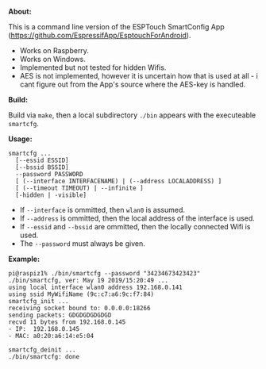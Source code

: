 
__About:__

This is a command line version of the ESPTouch SmartConfig App (https://github.com/EspressifApp/EsptouchForAndroid).
* Works on Raspberry.
* Works on Windows.
* Implemented but not tested for hidden Wifis.
* AES is not implemented, however it is uncertain how that is used at all - i cant figure out from the App's source where the AES-key is handled.

__Build:__

Build via `make`, then a local subdirectory `./bin` appears with the executeable `smartcfg`.

__Usage:__
```
smartcfg ...
  [--essid ESSID]
  [--bssid BSSID]
  --password PASSWORD
  [ (--interface INTERFACENAME) | (--address LOCALADDRESS) ]
  [ (--timeout TIMEOUT) | --infinite ]
  [-hidden | -visible]

```

* If `--interface` is ommitted, then `wlan0` is assumed.  
* If `--address` is ommitted, then the local address of the interface is used.  
* If `--essid` and `--bssid` are ommitted, then the locally connected Wifi is used.  
* The `--password` must always be given.  

__Example:__
```
pi@raspiz1% ./bin/smartcfg --password "34234673423423"
./bin/smartcfg, ver: May 19 2019/15:20:49 ...
using local interface wlan0 address 192.168.0.141
using ssid MyWifiName (9c:c7:a6:9c:f7:84)
smartcfg_init ...
receiving socket bound to: 0.0.0.0:18266
sending packets: GDGDGDGDGDGD
recvd 11 bytes from 192.168.0.145
- IP:  192.168.0.145
- MAC: a0:20:a6:14:e5:04

smartcfg_deinit ...
./bin/smartcfg: done

```
